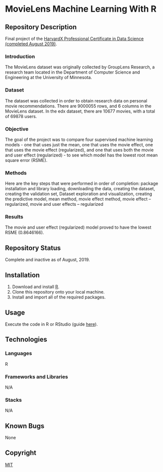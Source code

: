 # MovieLens Machine Learning With R

## Repository Description

Final project of the [HarvardX Professional Certificate in Data Science (completed August 2019)](https://credentials.edx.org/credentials/85a07f51c8ff4172ae9b31ada7f859c5/).

### Introduction
The MovieLens dataset was originally collected by GroupLens Research, a research team located in the Department of Computer Science and Engineering at the University of Minnesota. 

### Dataset
The dataset was collected in order to obtain research data on personal movie recommendations. There are 9000055 rows, and 6 columns in the MovieLens dataset. In the edx dataset, there are 10677 movies, with a total of 69878 users. 

### Objective
The goal of the project was to compare four supervised machine learning models - one that uses just the mean, one that uses the movie effect, one that uses the movie effect (regularized), and one that uses both the movie and user effect (regularized) - to see which model has the lowest root mean square error (RSME).

### Methods
Here are the key steps that were performed in order of completion: package installation and library loading, downloading the data, creating the dataset, creating the validation set, Dataset exploration and visualization, creating the predictive model, mean method, movie effect method, movie effect – regularized, movie and user effects – regularized

### Results
The movie and user effect (regularized) model proved to have the lowest RSME (0.8646166).

## Repository Status
Complete and inactive as of August, 2019.

## Installation
1. Download and install [R](https://www.r-project.org/).
2. Clone this repository onto your local machine.
3. Install and import all of the required packages.

## Usage
Execute the code in R or RStudio (guide [here](https://support.rstudio.com/hc/en-us/articles/200484448-Editing-and-Executing-Code)).

## Technologies

### Languages
R

### Frameworks and Libraries
N/A

### Stacks 
N/A

## Known Bugs
None

## Copyright
[MIT](https://choosealicense.com/licenses/mit/)

